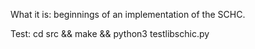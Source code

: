 
What it is: beginnings of an implementation of the SCHC.


Test:
cd src && make && python3 testlibschic.py
